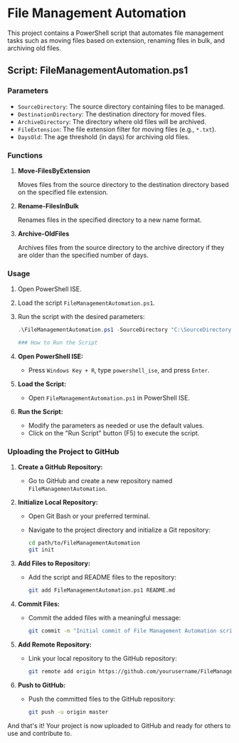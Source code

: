 # File Management Automation

This project contains a PowerShell script that automates file management tasks such as moving files based on extension, renaming files in bulk, and archiving old files.

## Script: FileManagementAutomation.ps1

### Parameters

- `SourceDirectory`: The source directory containing files to be managed.
- `DestinationDirectory`: The destination directory for moved files.
- `ArchiveDirectory`: The directory where old files will be archived.
- `FileExtension`: The file extension filter for moving files (e.g., `*.txt`).
- `DaysOld`: The age threshold (in days) for archiving old files.

### Functions

1. **Move-FilesByExtension**

   Moves files from the source directory to the destination directory based on the specified file extension.

2. **Rename-FilesInBulk**

   Renames files in the specified directory to a new name format.

3. **Archive-OldFiles**

   Archives files from the source directory to the archive directory if they are older than the specified number of days.

### Usage

1. Open PowerShell ISE.
2. Load the script `FileManagementAutomation.ps1`.
3. Run the script with the desired parameters:

   ```powershell
   .\FileManagementAutomation.ps1 -SourceDirectory "C:\SourceDirectory" -DestinationDirectory "C:\DestinationDirectory" -ArchiveDirectory "C:\ArchiveDirectory" -FileExtension "*.txt" -DaysOld 30

   ### How to Run the Script

1. **Open PowerShell ISE:**
   - Press `Windows Key + R`, type `powershell_ise`, and press `Enter`.

2. **Load the Script:**
   - Open `FileManagementAutomation.ps1` in PowerShell ISE.

3. **Run the Script:**
   - Modify the parameters as needed or use the default values.
   - Click on the "Run Script" button (F5) to execute the script.

### Uploading the Project to GitHub

1. **Create a GitHub Repository:**
   - Go to GitHub and create a new repository named `FileManagementAutomation`.

2. **Initialize Local Repository:**
   - Open Git Bash or your preferred terminal.
   - Navigate to the project directory and initialize a Git repository:

     ```bash
     cd path/to/FileManagementAutomation
     git init
     ```

3. **Add Files to Repository:**
   - Add the script and README files to the repository:

     ```bash
     git add FileManagementAutomation.ps1 README.md
     ```

4. **Commit Files:**
   - Commit the added files with a meaningful message:

     ```bash
     git commit -m "Initial commit of File Management Automation script"
     ```

5. **Add Remote Repository:**
   - Link your local repository to the GitHub repository:

     ```bash
     git remote add origin https://github.com/yourusername/FileManagementAutomation.git
     ```

6. **Push to GitHub:**
   - Push the committed files to the GitHub repository:

     ```bash
     git push -u origin master
     ```

And that's it! Your project is now uploaded to GitHub and ready for others to use and contribute to.
